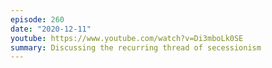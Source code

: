 ```yaml
---
episode: 260
date: "2020-12-11"
youtube: https://www.youtube.com/watch?v=Di3mboLk0SE
summary: Discussing the recurring thread of secessionism
---
```

